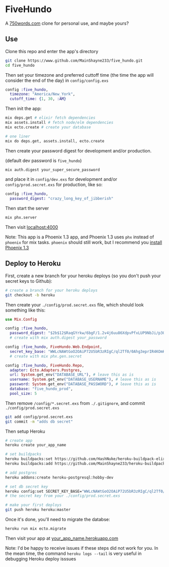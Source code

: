 # FiveHundo

A [750words.com](http://750words.com) clone for personal use, and maybe yours?

## Use
Clone this repo and enter the app's directory
```bash
git clone https://www.github.com/MainShayne233/five_hundo.git
cd five_hundo
```
Then set your timezone and preferred cuttoff time (the time the app will consider the end of the day) in `config/config.exs`
```elixir
config :five_hundo,
  timezone: "America/New_York",
  cutoff_time: {1, 30, :AM}
```

Then init the app:
```bash
mix deps.get # elixir fetch dependencies
mix assets.install # fetch node/elm dependencies
mix ecto.create # create your database

# one liner
mix do deps.get, assets.install, ecto.create
```

Then create your password digest for development and/or production.

(default dev password is `five_hundo`)
```bash
mix auth.digest your_super_secure_password
```

and place it in `config/dev.exs` for development and/or `config/prod.secret.exs`
for production, like so:

```elixir
config :five_hundo,
  password_digest: "crazy_long_key_of_jibberish"
```

Then start the server
```bash
mix phx.server
```

Then visit [localhost:4000](http://localhost:4000)

Note: This app is a Phoenix 1.3 app, and Phoenix 1.3 uses `phx` instead of `phoenix` for mix tasks.
`phoenix` should still work, but I recommend you [install Phoenix 1.3](https://github.com/phoenixframework/phoenix/blob/master/installer/README.md)

## Deploy to Heroku

First, create a new branch for your heroku deploys (so you don't push your secret keys to Github):

```bash
# create a branch for your heroku deploys
git checkout -b heroku
```

Then create your `./config/prod.secret.exs` file, which should look something like this:

```elixir
use Mix.Config

config :five_hundo,
  password_digest: "$2b$12$RaqGYrkw/6bgF/1.2v4j6uu86XdpvPfxLUP9NbJi/p3QiCnDFxPLu"
  # create with mix auth.digest your_password

config :five_hundo, FiveHundo.Web.Endpoint,
  secret_key_base: "WWLcNAWtGoO2OAiP72U5bR3zRIgC/ql2Tf0/0Ahg3eprIR4KOmKSWHCXVAEVX6wK"
  # create with mix phx.gen.secret

config :five_hundo, FiveHundo.Repo,
  adapter: Ecto.Adapters.Postgres,
  url: System.get_env("DATABASE_URL"), # leave this as is
  username: System.get_env("DATABASE_USERNAME"), # leave this as is
  password: System.get_env("DATABASE_PASSWORD"), # leave this as is
  database: "five_hundo_prod",
  pool_size: 5
```

Then remove `/config/*.secret.exs` from `./.gitignore`, and commit `./config/prod.secret.exs`

```bash
git add config/prod.secret.exs
git commit -m "adds db secret"
```

Then setup Heroku

```bash
# create app
heroku create your_app_name

# set buildpacks
heroku buildpacks:set https://github.com/HashNuke/heroku-buildpack-elixir
heroku buildpacks:add https://github.com/MainShayne233/heroku-buildpack-phoenix-static

# add postgres
heroku addons:create heroku-postgresql:hobby-dev

# set db secret key
heroku config:set SECRET_KEY_BASE="WWLcNAWtGoO2OAiP72U5bR3zRIgC/ql2Tf0/0Ahg3eprIR4KOmKSWHCXVAEVX6wK"
# the secret key from your ./config/prod.secret.exs

# make your first deploys
git push heroku heroku:master
```

Once it's done, you'll need to migrate the databse:
```bash
heroku run mix ecto.migrate
```

Then visit your app at [your_app_name.herokuapp.com](https://your_app_name.herokuapp.com)

Note: I'd be happy to receive issues if these steps did not work for you. In the mean time, the command `heroku logs --tail` is very useful in debugging Heroku deploy isssues
